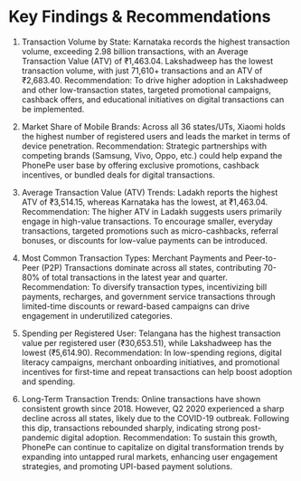 # Key Findings & Recommendations
1. Transaction Volume by State: Karnataka records the highest transaction volume, exceeding 2.98 billion transactions, with an Average Transaction Value (ATV) of ₹1,463.04. Lakshadweep has the lowest transaction volume, with just 71,610+ transactions and an ATV of ₹2,683.40.
    Recommendation: To drive higher adoption in Lakshadweep and other low-transaction states, targeted promotional campaigns, cashback offers, and educational initiatives on digital transactions can be implemented.

2. Market Share of Mobile Brands: Across all 36 states/UTs, Xiaomi holds the highest number of registered users and leads the market in terms of device penetration.
    Recommendation: Strategic partnerships with competing brands (Samsung, Vivo, Oppo, etc.) could help expand the PhonePe user base by offering exclusive promotions, cashback incentives, or bundled deals for digital transactions.

3. Average Transaction Value (ATV) Trends: Ladakh reports the highest ATV of ₹3,514.15, whereas Karnataka has the lowest, at ₹1,463.04.
    Recommendation: The higher ATV in Ladakh suggests users primarily engage in high-value transactions. To encourage smaller, everyday transactions, targeted promotions such as micro-cashbacks, referral bonuses, or discounts for low-value payments can be introduced.

4. Most Common Transaction Types: Merchant Payments and Peer-to-Peer (P2P) Transactions dominate across all states, contributing 70-80% of total transactions in the latest year and quarter.
    Recommendation: To diversify transaction types, incentivizing bill payments, recharges, and government service transactions through limited-time discounts or reward-based campaigns can drive engagement in underutilized categories.

5. Spending per Registered User: Telangana has the highest transaction value per registered user (₹30,653.51), while Lakshadweep has the lowest (₹5,614.90).
    Recommendation: In low-spending regions, digital literacy campaigns, merchant onboarding initiatives, and promotional incentives for first-time and repeat transactions can help boost adoption and spending.

6. Long-Term Transaction Trends: Online transactions have shown consistent growth since 2018. However, Q2 2020 experienced a sharp decline across all states, likely due to the COVID-19 outbreak. Following this dip, transactions rebounded sharply, indicating strong post-pandemic digital adoption.
    Recommendation: To sustain this growth, PhonePe can continue to capitalize on digital transformation trends by expanding into untapped rural markets, enhancing user engagement strategies, and promoting UPI-based payment solutions.
